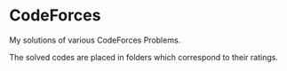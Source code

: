 # CodeForces
My solutions of various CodeForces Problems.

The solved codes are placed in folders which correspond to their ratings.
